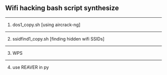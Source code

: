 
Wifi hacking bash script synthesize
--------------------
--------------------
1. dos1_copy.sh [using aircrack-ng]
--------------------
2. ssidfind1_copy.sh [finding hidden wifi SSIDs]
--------------------
3. WPS
-----------------
4. use REAVER in py
